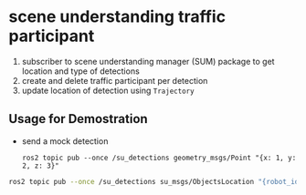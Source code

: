 # scene understanding traffic participant

1. subscriber to scene understanding manager (SUM) package to get location and type of detections
2. create and delete traffic participant per detection
3. update location of detection using `Trajectory` 

## Usage for Demostration

* send a mock detection 
  
  `ros2 topic pub --once /su_detections geometry_msgs/Point "{x: 1, y: 2, z: 3}"`

```bash
ros2 topic pub --once /su_detections su_msgs/ObjectsLocation "{robot_id: 'ROBOT_123', objects:[{object_class: 'cone', object_locations: [{center:[1,2,3], dimensions:[10,10,10], yaw: 0.0}]}]}"
```



